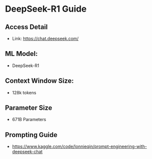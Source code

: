 # DeepSeek-R1 Guide

## Access Detail
* Link: https://chat.deepseek.com/

## ML Model: 
* DeepSeek-R1

## Context Window Size: 
* 128k tokens

## Parameter Size
* 671B Parameters

## Prompting Guide
* https://www.kaggle.com/code/lonnieqin/prompt-engineering-with-deepseek-chat


